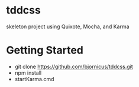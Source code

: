 tddcss
======

skeleton project using Quixote, Mocha, and Karma

Getting Started
===============

* git clone https://github.com/bjornicus/tddcss.git
* npm install
* startKarma.cmd

